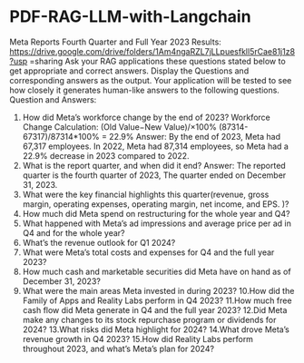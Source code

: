 # PDF-RAG-LLM-with-Langchain
Meta Reports Fourth Quarter and Full Year 2023 Results:
https://drive.google.com/drive/folders/1Am4ngaRZL7jLLpuesfkll5rCae81j1z8?usp =sharing
Ask your RAG applications these questions stated below to get appropriate and correct answers. Display the Questions and corresponding answers as the output. Your application will be tested to see how closely it generates human-like answers to the following questions.
Question and Answers:
1. How did Meta’s workforce change by the end of 2023?
Workforce Change Calculation: (Old Value−New Value)/×100% (87314-67317)/87314*100% = 22.9%
Answer: By the end of 2023, Meta had 67,317 employees. In 2022, Meta had 87,314 employees, so Meta had a 22.9% decrease in 2023 compared to 2022.
2. What is the report quarter, and when did it end?
Answer: The reported quarter is the fourth quarter of 2023, The quarter ended on December 31, 2023.
3. What were the key financial highlights this quarter(revenue, gross margin, operating expenses, operating margin, net income, and EPS. )?
4. How much did Meta spend on restructuring for the whole year and Q4?
5. What happened with Meta’s ad impressions and average price per ad in Q4 and for the whole year?
6. What’s the revenue outlook for Q1 2024?
7. What were Meta’s total costs and expenses for Q4 and the full year 2023?
8. How much cash and marketable securities did Meta have on hand as of December 31, 2023?
9. What were the main areas Meta invested in during 2023?
10.How did the Family of Apps and Reality Labs perform in Q4 2023? 11.How much free cash flow did Meta generate in Q4 and the full year 2023?
12.Did Meta make any changes to its stock repurchase program or dividends for 2024?
13.What risks did Meta highlight for 2024?
14.What drove Meta’s revenue growth in Q4 2023?
15.How did Reality Labs perform throughout 2023, and what’s Meta’s plan for 2024?
